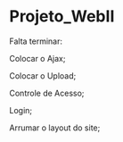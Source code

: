 # Projeto_WebII

Falta terminar:

Colocar o Ajax;

Colocar o Upload;

Controle de Acesso;

Login;

Arrumar o layout do site;
